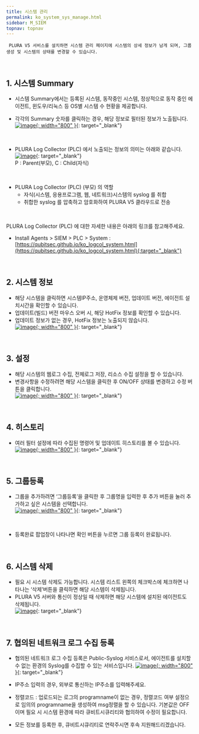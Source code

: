 ```yaml
---
title: 시스템 관리
permalink: ko_system_sys_manage.html
sidebar: M_SIEM
topnav: topnav
---
```


     PLURA V5 서비스를 설치하면 시스템 관리 페이지에 시스템의 상세 정보가 남게 되며, 그룹 생성 및 시스템의 상태를 변경할 수 있습니다.

<br />

## 1. 시스템 Summary

- 시스템 Summary에서는 등록된 시스템, 동작중인 시스템, 정상적으로 동작 중인 에이전트, 윈도우/리눅스 등 OS별 시스템 수 현황을 제공합니다.

- 각각의 Summary 숫자를 클릭하는 경우, 해당 정보로 필터된 정보가 노출됩니다.   
[![image](/docs/images/Manual/siem/system/1.png){: width="800" }](/docs/images/Manual/siem/system/1.png){: target="_blank"}

<br />

- PLURA Log Collector (PLC) 에서 노출되는 정보의 의미는 아래와 같습니다.   
[![image](/docs/images/Manual/siem/system/2.png)](/docs/images/Manual/siem/system/2.png){: target="_blank"}   
P : Parent(부모), C : Child(자식)

<br />

- PLURA Log Collector (PLC) (부모) 의 역할
     - 자식(시스템, 응용프로그램, 웹, 네트워크)시스템의 syslog 를 취합
     - 취합한 syslog 를 압축하고 암호화하여 PLURA V5 클라우드로 전송

<br />

PLURA Log Collector (PLC) 에 대한 자세한 내용은 아래의 링크를 참고해주세요.

- Install Agents > SIEM > PLC > System : [https://qubitsec.github.io/ko_logcol_system.html](https://qubitsec.github.io/ko_logcol_system.html){:target="_blank"}

<br />

## 2. 시스템 정보

- 해당 시스템을 클릭하면 시스템IP주소, 운영체제 버전, 업데이트 버전, 에이전트 설치시간을 확인할 수 있습니다.
- 업데이트(빌드) 버전 마우스 오버 시, 해당 HotFix 정보를 확인할 수 있습니다.
- 업데이트 정보가 없는 경우, HotFix 정보는 노출되지 않습니다.   
[![image](/docs/images/Manual/siem/system/08.png){: width="800" }](/docs/images/Manual/siem/system/08.png){: target="_blank"}

<br />

## 3. 설정

- 해당 시스템의 웹로그 수집, 전체로그 저장, 리소스 수집 설정을 할 수 있습니다.
- 변경사항을 수정하려면 해당 시스템을 클릭한 후 ON/OFF 상태를 변경하고 수정 버튼을 클릭합니다.   
[![image](/docs/images/Manual/siem/system/4.png){: width="800" }](/docs/images/Manual/siem/system/4.png){: target="_blank"}

<br />

## 4. 히스토리

- 여러 필터 설정에 따라 수집된 명령어 및 업데이트 히스토리를 볼 수 있습니다.   
[![image](/docs/images/Manual/siem/system/5.png){: width="800" }](/docs/images/Manual/siem/system/5.png){: target="_blank"}

 
<br />

## 5. 그룹등록

- 그룹을 추가하려면 ‘그룹등록’을 클릭한 후 그룹명을 입력한 후 추가 버튼을 눌러 추가하고 싶은 시스템을 선택합니다.   
[![image](/docs/images/Manual/siem/system/6.png){: width="800" }](/docs/images/Manual/siem/system/6.png){: target="_blank"}

<br />

- 등록완료 팝업창이 나타나면 확인 버튼을 누르면 그룹 등록이 완료됩니다.

 
<br />

## 6. 시스템 삭제

- 필요 시 시스템 삭제도 가능합니다. 시스템 리스트 왼쪽의 체크박스에 체크하면 나타나는 ‘삭제’버튼을 클릭하면 해당 시스템이 삭제됩니다.
- PLURA V5 서버와 통신이 정상일 때 삭제하면 해당 시스템에 설치된 에이전트도 삭제됩니다.   
[![image](/docs/images/Manual/siem/system/7.png)](/docs/images/Manual/siem/system/7.png){: target="_blank"}

<br />

## 7. 협의된 네트워크 로그 수집 등록

- 협의된 네트워크 로그 수집 등록은 Public-Syslog 서비스로서, 에이전트를 설치할 수 없는 환경의 Syslog를 수집할 수 있는 서비스입니다.
[![image](/docs/images/Manual/siem/system/09.png){: width="800" }](/docs/images/Manual/siem/system/09.png){: target="_blank"}

- IP주소 입력의 경우, 외부로 통신하는 IP주소를 입력해주세요.
- 정렬코드 : 업로드되는 로그의 programname이 없는 경우, 정렬코드 여부 설정으로 임의의 programname을 생성하여 msg정렬을 할 수 있습니다. 기본값은 OFF 이며 필요 시 시스템 환경에 따라 큐비트시큐리티와 협의하여 수정이 필요합니다.
- 모든 정보를 등록한 후, 큐비트시큐리티로 연락주시면 후속 지원해드리겠습니다.
